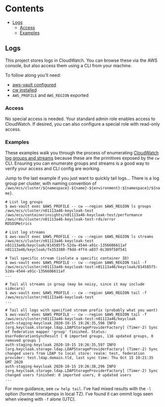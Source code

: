# Contents

- [Logs](#logs)
  - [Access](#access)
  - [Examples](#examples)

## Logs

This project stores logs in CloudWatch. You can browse these via the AWS console,
but also access them using a CLI from your machine.

To follow along you'll need:

- [aws-vault configured](https://github.com/99designs/aws-vault#quick-start)
- [cw installed](https://www.lucagrulla.com/cw)
- `AWS_PROFILE` and `AWS_REGION` exported

### Access

No special access is needed. Your standard admin role enables access to CloudWatch.
If desired, you can also configure a special role with read-only access.

### Examples

These examples walk you through the process of enumerating [CloudWatch
log groups and streams](https://docs.aws.amazon.com/AmazonCloudWatch/latest/logs/Working-with-log-groups-and-streams.html)
because these are the primitives exposed by the `cw` CLI. Ensuring
you can enumerate groups and streams is a good way to verify
your access and CLI config are working.

Jump to the last example if you just want to quickly tail logs...
There is a log group per cluster, with naming convention of
`/aws/ecs/cluster/${namespace}-${name}-${environment}:${namespace}/${name}`.

```console
# List log groups
$ aws-vault exec $AWS_PROFILE -- cw --region $AWS_REGION ls groups
/aws/ecs/cluster/n01113a46-keycloak-test
/aws/ecs/containerinsights/n01113a46-keycloak-test/performance
/aws/rds/cluster/n01113a46-keycloak-test-rds/error
RDSOSMetrics

# List log streams
$ aws-vault exec $AWS_PROFILE -- cw --region $AWS_REGION ls streams /aws/ecs/cluster/n01113a46-keycloak-test
n01113a46/keycloak/814585f5-52da-4544-a91c-1356606611af
n01113a46/keycloak/fe353380-f9dd-4ff4-a837-0c309f50f541

# Tail specific stream (isolate a specific container ID)
$ aws-vault exec $AWS_PROFILE -- cw --region $AWS_REGION tail -f /aws/ecs/cluster/n01113a46-keycloak-test:n01113a46/keycloak/814585f5-52da-4544-a91c-1356606611af
...

# Tail all streams in group (may be noisy, since it may include sidecars)
$ aws-vault exec $AWS_PROFILE -- cw --region $AWS_REGION tail -f /aws/ecs/cluster/n01113a46-keycloak-test
...

# Tail all logs with specified stream prefix (probably what you want)
$ aws-vault exec $AWS_PROFILE -- cw --region $AWS_REGION tail -f /aws/ecs/cluster/n01113a46-keycloak-test:n01113a46/keycloak
auth-staging-keycloak 2020-10-15 19:26:35,596 INFO  [org.keycloak.storage.ldap.LDAPStorageProviderFactory] (Timer-2) Sync of federation mapper 'group' finished. Status: UserFederationSyncResult [ 0 imported groups, 116 updated groups, 0 removed groups ]
auth-staging-keycloak 2020-10-15 19:26:35,597 INFO  [org.keycloak.storage.ldap.LDAPStorageProviderFactory] (Timer-2) Sync changed users from LDAP to local store: realm: test, federation provider: test.ldap.domain.tld, last sync time: Thu Oct 15 19:21:35 GMT 2020
auth-staging-keycloak 2020-10-15 19:26:38,296 INFO  [org.keycloak.storage.ldap.LDAPStorageProviderFactory] (Timer-2) Sync changed users finished: 0 imported users, 0 updated users
...
```

For more guidance, see `cw help tail`. I've had mixed results with the `-l`
option (format timestamps in local TZ). I've found it can ommit logs seen
when viewing with `-f` alone (UTC).

